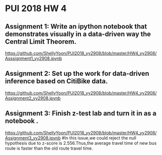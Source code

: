 # PUI 2018 HW 4

## Assignment 1: Write an ipython notebook that demonstrates visually in a data-driven way the Central Limit Theorem.

https://github.com/ShellyYoon/PUI2018_yy2908/blob/master/HW4_yy2908/Asssignment1_yy2908.ipynb

## Assignment 2: Set up the work for data-driven inference based on CitiBike data.

https://github.com/ShellyYoon/PUI2018_yy2908/blob/master/HW4_yy2908/Assignment2_yy2908.ipynb

## Assignment 3: Finish z-test lab and turn it in as a notebook .

https://github.com/ShellyYoon/PUI2018_yy2908/blob/master/HW4_yy2908/Assignment3_yy2908.ipynb
#In this issue,we could reject the null hypothesis due to z-score is 2.556.Thus,the average travel time of new bus route is faster than the old route travel time.
